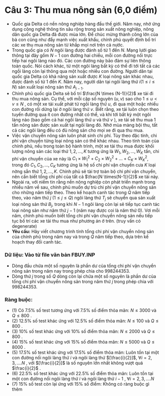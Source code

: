 # Câu 3: Thu mua nông sản (6,0 điểm)
- Quốc gia Delta có nền nông nghiệp hàng đầu thế giới. Năm nay, nhờ ứng dụng công nghệ thông tin sâu rộng trong sản xuất nông nghiệp, nông dân quốc gia Delta đã được mùa lớn. Để chúc mừng thành công lớn của bà con cũng như đẩy mạnh việc xuất khẩu, chính phủ quyết định bố trí các xe thu mua nông sản từ khắp mọi nơi trên cả nước.  
- Trong quốc gia có $N$ ngôi làng được đánh số từ 1 đến $N$. Mạng lưới giao thông tại đây gồm $N-1$ con đường hai chiều, mỗi con đường nối trực tiếp hai ngôi làng nào đó. Các con đường này bāo đảm sự liên thông toàn quốc. Nói cách khác, từ một ngôi làng bất kỳ có thể đi tới tất cả các ngồi làng còn lại thông qua một hoặc nhiều con đường. Người dân tại quốc gia Delta có khả năng sản xuất được $K$ loại nông sản khác nhau, được đánh số từ 1 đến $K$. Năm nay, người dân tại ngôi làng thứ $i(1 \leq i \leq N)$ sản xuất loại nông sản thứ $A_{i-1}$.  
- Chính phủ quốc gia Delta sẽ bố trí $\frac{N \times (N-1)}{2}$ xe tải đi thu mua nông sản. Cụ thể, với mỗi cặp số nguyên $(u, v)$ sao cho $1 \leq u < v \leq N$ , có một xe tải xuất phát từ ngôi làng thứ $u$, đi qua một hoặc nhiều con đường rồi dừng lại ở ngôi làng thứ $v$. Biết rằng, xe tải luôn chọn  theo tuyến đường qua ít con đường nhất có thể, và khi tới bất kỳ một ngôi làng nào (bao gồm cả hai ngôi làng thứ $u$ và thứ $v$ ), xe tải sẽ thu mua 1 tấn nông sản được sản xuất tại ngôi làng đó. Nhờ mùa màng bội thu, tất cả các ngôi làng đều có đủ nông sản cho mọi xe đi qua thu mua.
- Việc vận chuyển nông sản luôn phát sinh chi phí. Tùy theo đặc tính, chi phí vận chuyển từng loại nông sản có thể khác nhau. Theo tính toán của chính phủ, nếu trong toàn bộ hành trình, một xe tải thu mua được khối lượng nông sản các loại thứ $1,2, \ldots, K$ tương ứng là $W_{1}, W_{2}, \ldots, W_{K}$ tấn, chi phí vận chuyển của xe này là $C_{1} \times W_{1}^{2}+C_{2} \times W_{2}^{2}+\ldots+C_{K} \times W_{K}^{2}$, trong đó $C_{1}, C_{2}, \ldots, C_{K}$ tương ứng là hệ số chi phí vận chuyến cưa $K$ loại nờng sẳn thứ $1,2, \ldots, K$. Chính phủ sẽ tài trợ toàn bộ chi phí vận chuyển, nên cần biết tổng chi phí của tất cả $\frac{N \times(N-1)}{2}$ xe tải này.  
- Ngoài ra, với niềm tin rằng nền nông nghiệp còn phát triển mạnh trong nhiều năm về sau, chính phủ muốn dự trù chi phí vận chuyển nông sản cho những năm tiếp theo. Theo kế hoạch canh tác trong $Q$ năm tiếp theo, vào năm thứ $j$ $(1 \leq j \leq Q)$ ngôi làng thứ $T_{j}$ sẽ chuyển qua sản xuất loại nông sản thứ $B_{j}$, trong khi $N-1$ ngôi làng còn lại sẽ tiếp tục canh tác loại nông sản như năm thứ $j-1$ (năm nay được coi là năm thứ 0). Vơi mỗi năm, chính phủ muốn biết tổng chi phí vận chuyển nông sản nếu tiếp tục bố trí các xe tải thu mua như phương án ở trên. (truy vấn có degenerate)
- **Yêu cầu:** Hãy viết chương trình tính tổng chi phí vận chuyển nông sản của chính phủ trong năm nay và trong $Q$ năm tiếp theo, dựa trên kế hoạch thay đổi canh tác.
### Dữ liệu: Vào từ file văn bản FBUY.INP
- Dòng đầu chứa một số nguyên là phần dư của tổng chi phí vận chuyển nông sản trong năm nay trong phép chia cho 998244353.
- Dòng thứ $j$ trong số $Q$ dòng còn lại chứa một số nguyên là phần dư của tổng chi phí vận chuyển nông sản trong năm thứ $j$ trong phép chia với 998244353.
### Ràng buộc: 
- (1) Có 7.5% số test tương ứng với 7.5% số điểm thỏa mãn: $N \le 3000$ và $Q \le 800$ .
- (2) 12.5% số test khác ứng với 12.5% số điểm thỏa mãn: $N \le 100$ và $Q \le 800$ .
- (3) 10% số test khác ứng với 10% số điểm thỏa mãn: $N \le 2000$ và $Q \le 800$ .
- (4) 15% số test khác ứng với 15% số điểm thỏa mãn: $N \le 5000$ và $Q \le 8000$ .
- (5) 17.5% số test khác ứng với 17.5% số điểm thỏa mãn: Luôn tồn tại một con đường nối ngôi làng thứ $i$ và ngôi làng thứ $[\frac{i}{2}]$, $\forall i = 2,3,....N$ , với $[\frac{i}{2}]$ là số nguyên lớn nhất không vượt quá $\frac{i}{2}$ .
- (6) 22.5% số test khác ứng với 22.5% số điểm thỏa mãn: Luôn tồn tại một con đường nối ngôi làng thứ $i$ và ngôi làng thứ $i-1$ , $\forall i = 2,3,....N$
- (7) 15% số test còn lại ứng với 15% số điểm: Không có ràng buộc gì thêm

